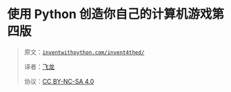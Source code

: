 # 使用 Python 创造你自己的计算机游戏第四版

> 原文：[`inventwithpython.com/invent4thed/`](https://inventwithpython.com/invent4thed/)
> 
> 译者：[飞龙](https://github.com/wizardforcel)
> 
> 协议：[CC BY-NC-SA 4.0](https://creativecommons.org/licenses/by-nc-sa/4.0/)
